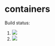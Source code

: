 # containers

Build status:

1. [![](https://github.com/meghnapamula/containers/workflows/tests-fibonacci/badge.svg)](https://github.com/meghnapamula/containers/actions?query=workflow%3Atests-fibonacci)
1. [![](https://github.com/meghnapamula/containers/workflows/tests-range/badge.svg)](https://github.com/meghnapamula/containers/actions?query=workflow%3Atests-range)
